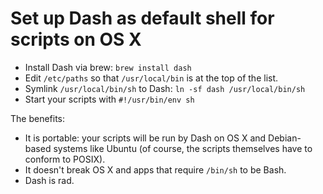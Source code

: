 # Set up Dash as default shell for scripts on OS X

- Install Dash via brew: `brew install dash`
- Edit `/etc/paths` so that `/usr/local/bin` is at the top of the list.
- Symlink `/usr/local/bin/sh` to Dash: `ln -sf dash /usr/local/bin/sh`
- Start your scripts with `#!/usr/bin/env sh`

The benefits:

- It is portable: your scripts will be run by Dash on OS X and Debian-based systems like Ubuntu (of course, the scripts themselves have to conform to POSIX).
- It doesn't break OS X and apps that require `/bin/sh` to be Bash.
- Dash is rad.
